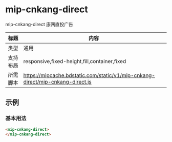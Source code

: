 # mip-cnkang-direct

mip-cnkang-direct 康网直投广告

标题|内容
----|----
类型|通用
支持布局|responsive,fixed-height,fill,container,fixed
所需脚本|https://mipcache.bdstatic.com/static/v1/mip-cnkang-direct/mip-cnkang-direct.js

## 示例

### 基本用法
```html
<mip-cnkang-direct>
</mip-cnkang-direct>
```




